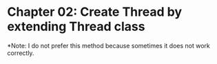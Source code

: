 # Chapter 02: Create Thread by extending Thread class

*Note: I do not prefer this method because sometimes it does not work correctly.